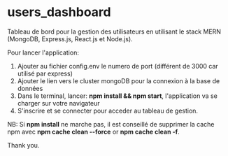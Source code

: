 # users_dashboard
Tableau de bord pour la gestion des utilisateurs en utilisant le stack MERN (MongoDB, Express.js, React.js et Node.js).

Pour lancer l'application:
  1) Ajouter au fichier config.env le numero de port (différent de 3000 car utilisé par express)
  2) Ajouter le lien vers le cluster mongoDB pour la connexion à la base de données
  3) Dans le terminal, lancer: **npm install && npm start**, l'application va se charger sur votre navigateur
  4) S'inscrire et se connecter pour acceder au tableau de gestion.

NB: Si **npm install** ne marche pas, il est conseillé de supprimer la cache npm avec **npm cache clean --force** or **npm cache clean -f**.

Thank you.

